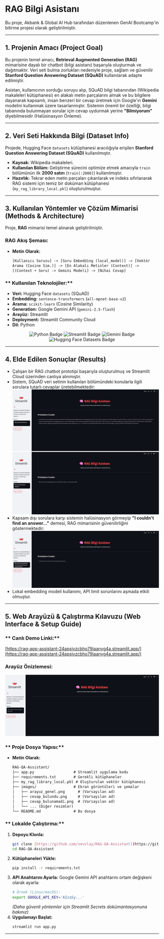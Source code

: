 # RAG Bilgi Asistanı 

Bu proje, Akbank & Global AI Hub tarafından düzenlenen GenAI Bootcamp'in bitirme projesi olarak geliştirilmiştir.

---

## 1. Projenin Amacı (Project Goal)

Bu projenin temel amacı, **Retrieval Augmented Generation (RAG)** mimarisine dayalı bir chatbot (bilgi asistanı) başarıyla oluşturmak ve dağıtmaktır. Veri seti bulma zorlukları nedeniyle proje, sağlam ve güvenilir **Stanford Question Answering Dataset (SQuAD)** kullanılarak adapte edilmiştir.

Asistan, kullanıcının sorduğu soruyu alıp, SQuAD bilgi tabanından (Wikipedia makaleleri kütüphanesi) en alakalı metin parçalarını almak ve bu bilgilere dayanarak kapsamlı, insan benzeri bir cevap üretmek için Google'ın **Gemini** modelini kullanmak üzere tasarlanmıştır. Sistemin önemli bir özelliği, bilgi tabanında bulunmayan sorular için cevap uydurmak yerine **"Bilmiyorum"** diyebilmesidir (Halüsinasyon Önleme).

---

## 2. Veri Seti Hakkında Bilgi (Dataset Info)

Projede, Hugging Face `datasets` kütüphanesi aracılığıyla erişilen **Stanford Question Answering Dataset (SQuAD)** kullanılmıştır.

* **Kaynak:** Wikipedia makaleleri.
* **Kullanılan Bölüm:** Geliştirme sürecini optimize etmek amacıyla `train` bölümünün ilk **2000 satırı** (`train[:2000]`) kullanılmıştır.
* **Hazırlık:** Tekrar eden metin parçaları çıkarılarak ve indeks sıfırlanarak RAG sistemi için temiz bir doküman kütüphanesi (`my_rag_library_local.pkl`) oluşturulmuştur.

---

## 3. Kullanılan Yöntemler ve Çözüm Mimarisi (Methods & Architecture)

Proje, **RAG** mimarisi temel alınarak geliştirilmiştir.

### **RAG Akış Şeması:**

* **Metin Olarak:**
    ```
    [Kullanıcı Sorusu] -> [Soru Embedding (local_model)] -> [Vektör Arama (Cosine Sim.)] -> [En Alakalı Metinler (Context)] -> [(Context + Soru) -> Gemini Modeli] -> [Nihai Cevap]
    ```

### ** Kullanılan Teknolojiler:**

* **Veri:** Hugging Face `datasets` (SQuAD)
* **Embedding:** `sentence-transformers` (`all-mpnet-base-v2`)
* **Arama:** `scikit-learn` (Cosine Similarity)
* **Generation:** Google Gemini API (`gemini-2.5-flash`)
* **Arayüz:** Streamlit
* **Deployment:** Streamlit Community Cloud
* **Dil:** Python

<p align="center">
  <img src="https://img.shields.io/badge/Python-3776AB?style=for-the-badge&logo=python&logoColor=white" alt="Python Badge"/>
  <img src="https://img.shields.io/badge/Streamlit-FF4B4B?style=for-the-badge&logo=streamlit&logoColor=white" alt="Streamlit Badge"/>
  <img src="https://img.shields.io/badge/Google_Gemini-4285F4?style=for-the-badge&logo=google&logoColor=white" alt="Gemini Badge"/>
  <img src="https://img.shields.io/badge/Hugging_Face-Datasets-FFD21E?style=for-the-badge&logo=huggingface&logoColor=black" alt="Hugging Face Datasets Badge"/>
</p>

---

## 4. Elde Edilen Sonuçlar (Results)

* Çalışan bir RAG chatbot prototipi başarıyla oluşturulmuş ve Streamlit Cloud üzerinden canlıya alınmıştır.
* Sistem, SQuAD veri setinin kullanılan bölümündeki konularla ilgili sorulara tutarlı cevaplar üretebilmektedir:
    ![Başarılı Cevap Örneği](images/2.png)
    ![Başarılı Cevap Örneği](images/3.png)
* Kapsam dışı sorulara karşı sistemin halüsinasyon görmeyip **"I couldn't find an answer..."** demesi, RAG mimarisinin güvenilirliğini göstermektedir:
    ![Cevap Bulunamadı Örneği](images/1.png) 
* Lokal embedding modeli kullanımı, API limit sorunlarını aşmada etkili olmuştur.

---

## 5. Web Arayüzü & Çalıştırma Kılavuzu (Web Interface & Setup Guide)

### ** Canlı Demo Linki:**

[https://rag-app-assistant-24apsjvzcbho79iaanyg4a.streamlit.app/](https://rag-app-assistant-24apsjvzcbho79iaanyg4a.streamlit.app/) 

### **Arayüz Önizlemesi:**

![RAG Bilgi Asistanı Arayüzü](images/4.png)

### ** Proje Dosya Yapısı:**

* **Metin Olarak:**
    ```
    RAG-QA-Assistant/
    ├── app.py                  # Streamlit uygulama kodu
    ├── requirements.txt        # Gerekli kütüphaneler
    ├── my_rag_library_local.pkl # Oluşturulan vektör kütüphanesi
    ├── images/                 # Ekran görüntüleri ve şemalar
    │   ├── arayuz_genel.png      # (Varsayılan ad)
    │   ├── cevap_bulundu.png     # (Varsayılan ad)
    │   ├── cevap_bulunamadi.png  # (Varsayılan ad)
    │   └── ... (Diğer resimler)
    └── README.md               # Bu dosya
    ```

### ** Lokalde Çalıştırma:**

1.  **Depoyu Klonla:**
    ```bash
    git clone [https://github.com/sevvlay/RAG-QA-Assistant](https://github.com/sevvlay/RAG-QA-Assistant)
    cd RAG-QA-Assistant
    ```
2.  **Kütüphaneleri Yükle:**
    ```bash
    pip install -r requirements.txt
    ```
3.  **API Anahtarını Ayarla:** Google Gemini API anahtarını ortam değişkeni olarak ayarla:
    ```bash
    # Örnek (Linux/macOS):
    export GOOGLE_API_KEY='AIzaSy...'
    ```
    *(Daha güvenli yöntemler için Streamlit Secrets dokümantasyonuna bakınız)*
4.  **Uygulamayı Başlat:**
    ```bash
    streamlit run app.py
    ```

---
